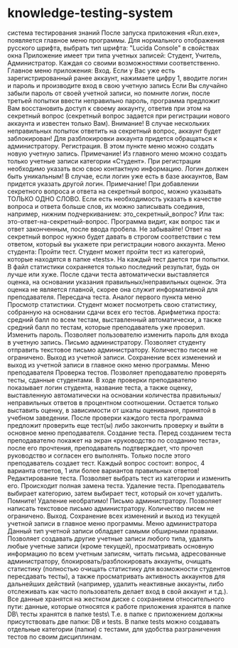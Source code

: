 # knowledge-testing-system
система тестирования знаний
После запуска приложения «Run.exe», появляется главное меню программы.
Для нормального отображения русского шрифта, выбрать тип шрифта: "Lucida Console" в свойствах окна
Приложение имеет три типа учетных записей: Студент, Учитель, Администратор. Каждая со своими возможностями соответственно.
Главное меню приложения:
Вход. Если у Вас уже есть зарегистрированный ранее аккаунт, нажимаете цифру 1, вводите логин и пароль и производите вход в свою учетную запись
Если Вы случайно забыли пароль от своей учетной записи, но помните логин, после третьей попытки ввести неправильно пароль, программа предложит Вам восстановить доступ к своему аккаунту, ответив при этом на секретный вопрос (секретный вопрос задается при регистрации нового аккаунта и известен только Вам). Внимание! В случае нескольких неправильных попыток ответить на секретный вопрос, аккаунт будет заблокирован! Для разблокировки аккаунта придется обращаться к администратору.
Регистрация. В этом пункте меню можно создать новую учетную запись. 
Примечание! Из главного меню можно создать только учетные записи категории «Студент».
При регистрации необходимо указать всю свою контактную информацию. Логин должен быть уникальным! В случае, если логин уже есть в базе аккаунтов, Вам придется указать другой логин. 
Примечание! При добавлении секретного вопроса и ответа на секретный вопрос, можно указывать ТОЛЬКО ОДНО СЛОВО. Если есть необходимость указать в качестве вопроса и ответа больше слов, их можно записывать соединив, например, нижним подчеркиванием: это_секретный_вопрос? Или так: это-ответ-на-секретный-вопрос. Программа видит, как вопрос так и ответ законченным, после ввода пробела. Не забывайте! Ответ на секретный вопрос нужно будет давать в строгом соответствии с тем ответом, который вы укажете при регистрации нового аккаунта.
Меню студента: 
Пройти тест. Студент может пройти тест из категорий, которые находятся в папке «tests». На каждый тест дается три попытки. В файл статистики сохраняется только последний результат, будь он лучше или хуже. После сдачи теста автоматически выставляется оценка, на основании указания правильных/неправильных оценок. Эта оценка не является главной, скорее она служит информативной для преподавателя.
Пересдача теста. Аналог первого пункта меню
Просмотр статистики. Студент может посмотреть свою статистику, собранную на основании сдачи всех его тестов. Арифметика проста: средний балл по всем тестам, выставленный автоматически, а также средний балл по тестам, которые преподаватель уже проверил.
Изменить пароль. Позволяет пользователю изменить пароль для входа в учетную запись.
Письмо администратору. Позволяет студенту отправить текстовое письмо администратору. Количество писем не ограничено.
Выход из учетной записи. Сохранение всех изменений и выход из учетной записи в главное окно меню программы.
Меню преподавателя
Проверка тестов. Позволяет преподавателю проверять тесты, сданные студентами. В ходе проверки преподавателю показывает логин студента, название теста, а также оценку, выставленную автоматически на основании количества правильных/неправильных ответов в процентном соотношении. Остается только выставить оценку, в зависимости от шкалы оценивания, принятой в учебном заведении. После проверки каждого теста программа предложит проверить еще тест(ы) либо закончить проверку и выйти в основное меню преподавателя.
Создание теста. Перед созданием теста преподавателю покажет на экран «руководство по созданию теста», после его прочтения, преподаватель подтверждает, что прочел руководство и согласен его выполнять. Только после этого преподаватель создает тест. Каждый вопрос состоит: вопрос, 4 варианта ответов, 1 или более вариантов правильных ответов!
Редактирование теста. Позволяет выбрать тест из категории и изменить его. Происходит полная замена теста.
Удаление теста. Преподаватель выбирает категорию, затем выбирает тест, который он хочет удалить. Помните! Удаление необратимо!
Письмо администратору. Позволяет написать текстовое письмо администратору. Количество писем не ограничено.
Выход. Сохранение всех изменений и выход из текущей учетной записи в главное меню программы.
Меню администратора
Данный тип учетной записи обладает самыми обширными правами. Позволяет создавать другие учетные записи любого типа, удалять любые учетные записи (кроме текущей), просматривать основную информацию по всем учетным записям, читать письма, адресованные администратору, блокировать/разблокировать аккаунты, очищать статистику (полностью очищать статистику для возможности студентов пересдавать тесты), а также просматривать активность аккаунтов для дальнейших действий (например, удалить неактивные аккаунты, либо отслеживать как часто пользователь делает вход в свой аккаунт и т.д.).
Все данные хранятся на жестком диске с сохранеием относительного пути:
данные, которые относятся к работе приложения хранятся в папке DB\\
тесты хранятся в папке tests\\
Т.е. в папке с приложением должны присутствовать две папки: DB и tests. В папке tests можно создавать отдельные категории (папки) с тестами, для удобства разграничения тестов по своим дисциплинам.
